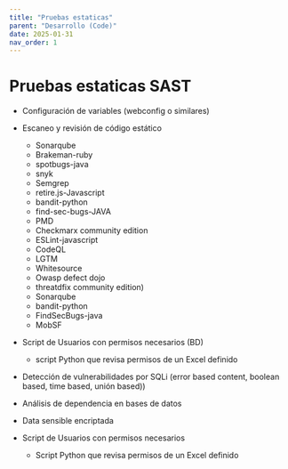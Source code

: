 ```yaml
---
title: "Pruebas estaticas"
parent: "Desarrollo (Code)"
date: 2025-01-31
nav_order: 1
---
```

# Pruebas estaticas SAST

-	Configuración de variables (webconfig o similares)
-	Escaneo y revisión de código estático 
    -	Sonarqube
    -	Brakeman-ruby
    -	spotbugs-java
    -	snyk
    -	Semgrep
    -	retire.js-Javascript
    -	bandit-python
    -	find-sec-bugs-JAVA
    -	PMD
    -	Checkmarx community edition
    -	ESLint-javascript
    -	CodeQL
    -	LGTM
    -	Whitesource
    -	Owasp defect dojo
    -	threatdfix community edition)
    -	Sonarqube
    -	bandit-python
    -	FindSecBugs-java
    -	MobSF
-	Script de Usuarios con permisos necesarios (BD)
    -	script Python que revisa permisos de un Excel definido
    
-	Detección de vulnerabilidades por SQLi (error based content, boolean based, time based, unión based))
-	Análisis de dependencia en bases de datos
-	Data sensible encriptada
-	Script de Usuarios con permisos necesarios
    -	Script Python que revisa permisos de un Excel definido

    

